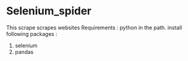 # Selenium_spider
This scrape scrapes websites
Requirements :
python in the path.
install following packages :
1) selenium
2) pandas 
